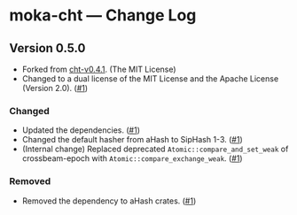 # moka-cht &mdash; Change Log

## Version 0.5.0

- Forked from [cht-v0.4.1][cht-v041]. (The MIT License)
- Changed to a dual license of the MIT License and the Apache License (Version 2.0). ([#1][gh-pull-0001])

<!--
### Added

- Added a Cargo feature `???` to provide better integration with the [Moka cache][moka-cache]. ([#2][gh-pull-0002])
-->

### Changed

- Updated the dependencies. ([#1][gh-pull-0001])
- Changed the default hasher from aHash to SipHash 1-3. ([#1][gh-pull-0001])
- (Internal change) Replaced deprecated `Atomic::compare_and_set_weak` of crossbeam-epoch with `Atomic::compare_exchange_weak`. ([#1][gh-pull-0001])

### Removed

- Removed the dependency to aHash crates. ([#1][gh-pull-0001])


<!-- Links -->

[cht-v041]: https://github.com/Gregory-Meyer/cht/tree/v0.4.1
<!-- [moka-cache]: https://github.com/moka-rs/moka -->

<!-- [gh-pull-0002]: https://github.com/moka-rs/moka-cht/pull/2/ -->
[gh-pull-0001]: https://github.com/moka-rs/moka-cht/pull/1/

